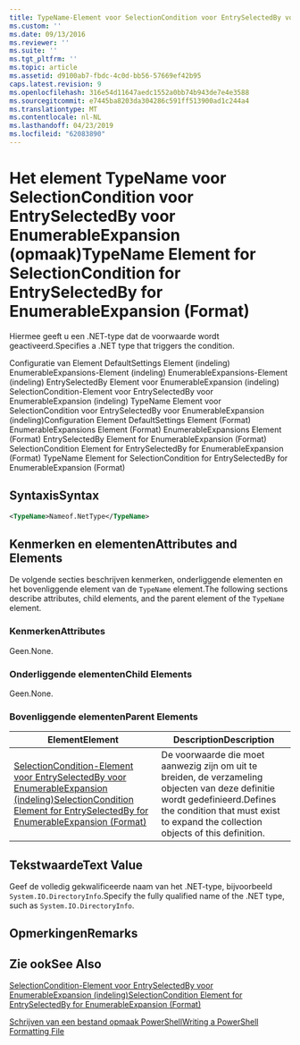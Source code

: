 ```yaml
---
title: TypeName-Element voor SelectionCondition voor EntrySelectedBy voor EnumerableExpansion (indeling) | Microsoft Docs
ms.custom: ''
ms.date: 09/13/2016
ms.reviewer: ''
ms.suite: ''
ms.tgt_pltfrm: ''
ms.topic: article
ms.assetid: d9100ab7-fbdc-4c0d-bb56-57669ef42b95
caps.latest.revision: 9
ms.openlocfilehash: 316e54d11647aedc1552a0bb74b943de7e4e3588
ms.sourcegitcommit: e7445ba8203da304286c591ff513900ad1c244a4
ms.translationtype: MT
ms.contentlocale: nl-NL
ms.lasthandoff: 04/23/2019
ms.locfileid: "62083890"
---
```

# <a name="typename-element-for-selectioncondition-for-entryselectedby-for-enumerableexpansion-format"></a><span data-ttu-id="d9cf6-102">Het element TypeName voor SelectionCondition voor EntrySelectedBy voor EnumerableExpansion (opmaak)</span><span class="sxs-lookup"><span data-stu-id="d9cf6-102">TypeName Element for SelectionCondition for EntrySelectedBy for EnumerableExpansion (Format)</span></span>

<span data-ttu-id="d9cf6-103">Hiermee geeft u een .NET-type dat de voorwaarde wordt geactiveerd.</span><span class="sxs-lookup"><span data-stu-id="d9cf6-103">Specifies a .NET type that triggers the condition.</span></span>

<span data-ttu-id="d9cf6-104">Configuratie van Element DefaultSettings Element (indeling) EnumerableExpansions-Element (indeling) EnumerableExpansions-Element (indeling) EntrySelectedBy Element voor EnumerableExpansion (indeling) SelectionCondition-Element voor EntrySelectedBy voor EnumerableExpansion (indeling) TypeName Element voor SelectionCondition voor EntrySelectedBy voor EnumerableExpansion (indeling)</span><span class="sxs-lookup"><span data-stu-id="d9cf6-104">Configuration Element DefaultSettings Element (Format) EnumerableExpansions Element (Format) EnumerableExpansions Element (Format) EntrySelectedBy Element for EnumerableExpansion (Format) SelectionCondition Element for EntrySelectedBy for EnumerableExpansion (Format) TypeName Element for SelectionCondition for EntrySelectedBy for EnumerableExpansion (Format)</span></span>

## <a name="syntax"></a><span data-ttu-id="d9cf6-105">Syntaxis</span><span class="sxs-lookup"><span data-stu-id="d9cf6-105">Syntax</span></span>

```xml
<TypeName>Nameof.NetType</TypeName>
```

## <a name="attributes-and-elements"></a><span data-ttu-id="d9cf6-106">Kenmerken en elementen</span><span class="sxs-lookup"><span data-stu-id="d9cf6-106">Attributes and Elements</span></span>

<span data-ttu-id="d9cf6-107">De volgende secties beschrijven kenmerken, onderliggende elementen en het bovenliggende element van de `TypeName` element.</span><span class="sxs-lookup"><span data-stu-id="d9cf6-107">The following sections describe attributes, child elements, and the parent element of the `TypeName` element.</span></span>

### <a name="attributes"></a><span data-ttu-id="d9cf6-108">Kenmerken</span><span class="sxs-lookup"><span data-stu-id="d9cf6-108">Attributes</span></span>

<span data-ttu-id="d9cf6-109">Geen.</span><span class="sxs-lookup"><span data-stu-id="d9cf6-109">None.</span></span>

### <a name="child-elements"></a><span data-ttu-id="d9cf6-110">Onderliggende elementen</span><span class="sxs-lookup"><span data-stu-id="d9cf6-110">Child Elements</span></span>

<span data-ttu-id="d9cf6-111">Geen.</span><span class="sxs-lookup"><span data-stu-id="d9cf6-111">None.</span></span>

### <a name="parent-elements"></a><span data-ttu-id="d9cf6-112">Bovenliggende elementen</span><span class="sxs-lookup"><span data-stu-id="d9cf6-112">Parent Elements</span></span>

|<span data-ttu-id="d9cf6-113">Element</span><span class="sxs-lookup"><span data-stu-id="d9cf6-113">Element</span></span>|<span data-ttu-id="d9cf6-114">Description</span><span class="sxs-lookup"><span data-stu-id="d9cf6-114">Description</span></span>|
|-------------|-----------------|
|[<span data-ttu-id="d9cf6-115">SelectionCondition-Element voor EntrySelectedBy voor EnumerableExpansion (indeling)</span><span class="sxs-lookup"><span data-stu-id="d9cf6-115">SelectionCondition Element for EntrySelectedBy for EnumerableExpansion (Format)</span></span>](./selectioncondition-element-for-entryselectedby-for-enumerableexpansion-format.md)|<span data-ttu-id="d9cf6-116">De voorwaarde die moet aanwezig zijn om uit te breiden, de verzameling objecten van deze definitie wordt gedefinieerd.</span><span class="sxs-lookup"><span data-stu-id="d9cf6-116">Defines the condition that must exist to expand the collection objects of this definition.</span></span>|

## <a name="text-value"></a><span data-ttu-id="d9cf6-117">Tekstwaarde</span><span class="sxs-lookup"><span data-stu-id="d9cf6-117">Text Value</span></span>

<span data-ttu-id="d9cf6-118">Geef de volledig gekwalificeerde naam van het .NET-type, bijvoorbeeld `System.IO.DirectoryInfo`.</span><span class="sxs-lookup"><span data-stu-id="d9cf6-118">Specify the fully qualified name of the .NET type, such as `System.IO.DirectoryInfo`.</span></span>

## <a name="remarks"></a><span data-ttu-id="d9cf6-119">Opmerkingen</span><span class="sxs-lookup"><span data-stu-id="d9cf6-119">Remarks</span></span>

## <a name="see-also"></a><span data-ttu-id="d9cf6-120">Zie ook</span><span class="sxs-lookup"><span data-stu-id="d9cf6-120">See Also</span></span>

[<span data-ttu-id="d9cf6-121">SelectionCondition-Element voor EntrySelectedBy voor EnumerableExpansion (indeling)</span><span class="sxs-lookup"><span data-stu-id="d9cf6-121">SelectionCondition Element for EntrySelectedBy for EnumerableExpansion (Format)</span></span>](./selectioncondition-element-for-entryselectedby-for-enumerableexpansion-format.md)

[<span data-ttu-id="d9cf6-122">Schrijven van een bestand opmaak PowerShell</span><span class="sxs-lookup"><span data-stu-id="d9cf6-122">Writing a PowerShell Formatting File</span></span>](./writing-a-powershell-formatting-file.md)
